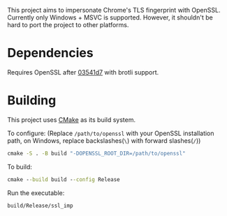 This project aims to impersonate Chrome's TLS fingerprint with OpenSSL. Currently only Windows + MSVC is supported. However, it shouldn't be hard to port the project to other platforms.

# Dependencies
Requires OpenSSL after [03541d7](<https://github.com/openssl/openssl/commit/03541d7302d016aa28d436364d72d58baa3e2114>) with brotli support.

# Building
This project uses [CMake](<https://cmake.org/>) as its build system.

To configure: (Replace `/path/to/openssl` with your OpenSSL installation path, on Windows, replace backslashes(`\`) with forward slashes(`/`))
```cmd
cmake -S . -B build "-DOPENSSL_ROOT_DIR=/path/to/openssl"
```

To build:
```cmd
cmake --build build --config Release
```

Run the executable:
```
build/Release/ssl_imp
```
